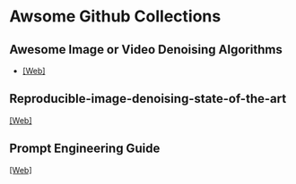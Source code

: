 # Awsome Github Collections
## Awesome Image or Video Denoising Algorithms
* [[Web]](https://github.com/z-bingo/awesome-image-denoising-state-of-the-art)
## Reproducible-image-denoising-state-of-the-art
[[Web]](https://github.com/wenbihan/reproducible-image-denoising-state-of-the-art)
## Prompt Engineering Guide
[[Web]](https://github.com/dair-ai/Prompt-Engineering-Guide)